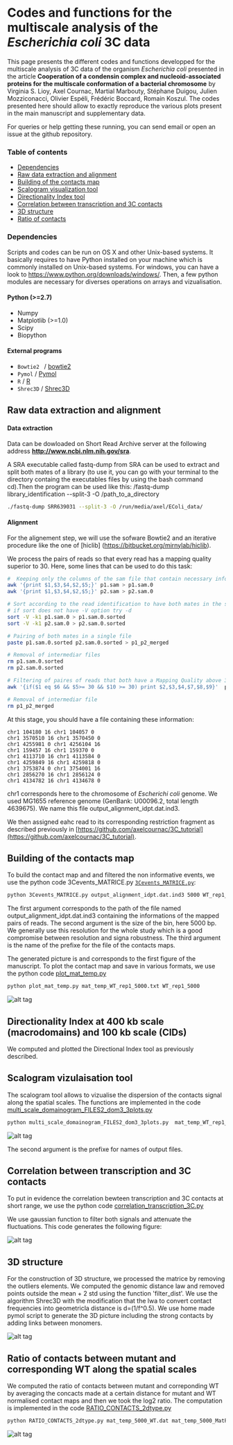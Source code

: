 # Codes and functions for the multiscale analysis of the *Escherichia coli* 3C data 
This page presents the different codes and functions developped for the multiscale analysis of 3C data of the organism *Escherichia coli* presented in the article **Cooperation of a condensin complex and nucleoid-associated proteins for the multiscale conformation of a bacterial chromosome** by Virginia S. Lioy, Axel Cournac, Martial Marbouty, Stéphane Duigou, Julien Mozziconacci, Olivier Espéli, Frédéric Boccard, Romain Koszul.
The codes presented here should allow to exactly reproduce the various plots present in the main manuscript and supplementary data. 


For queries or help getting these running, you can send email or open an issue at the github repository.

### Table of contents

* [Dependencies](https://github.com/axelcournac/EColi_analysis/blob/master/README.md#dependencies)
* [Raw data extraction and alignment](https://github.com/axelcournac/EColi_analysis/blob/master/README.md#raw-data-extraction-and-alignment)
* [Building of the contacts map](https://github.com/axelcournac/EColi_analysis/blob/master/README.md#building-of-the-contacts-map)
* [Scalogram visualization tool](https://github.com/axelcournac/EColi_analysis/blob/master/README.md#scalogram-vizulaisation-tool)
* [Directionality Index tool](https://github.com/axelcournac/EColi_analysis/blob/master/README.md#directionality-Index-at-400-kb-scale-(macrodomains)-and-100-kb-scale-(CIDs))
* [Correlation between transcription and 3C contacts](https://github.com/axelcournac/EColi_analysis/blob/master/README.md#correlation-between-transcription-and-3C-contacts)
* [3D structure](https://github.com/axelcournac/EColi_analysis/blob/master/README.md#3D-structure)
* [Ratio of contacts](https://github.com/axelcournac/EColi_analysis/blob/master/README.md#ratio-of-contacts-between-mutant-and-corresponding-WT-along-the-spatial-scales)


### Dependencies

Scripts and codes can be run on OS X and other Unix-based systems. It basically requires to have Python installed on your machine which is commonly installed on Unix-based systems. 
For windows, you can have a look to https://www.python.org/downloads/windows/. Then, a few python modules are necessary for diverses operations on arrays and vizualisation. 

#### Python (>=2.7)
* Numpy
* Matplotlib (>=1.0)
* Scipy
* Biopython

#### External programs

* `Bowtie2 ` / [bowtie2](http://bowtie-bio.sourceforge.net/bowtie2/index.shtml)
* `Pymol` / [Pymol](https://www.pymol.org/)
* `R` / [R](https://cran.r-project.org/)
* `Shrec3D` / [Shrec3D](https://sites.google.com/site/julienmozziconacci/)



## Raw data extraction and alignment
#### Data extraction
Data can be dowloaded on Short Read Archive server at the following address **http://www.ncbi.nlm.nih.gov/sra**.

A SRA executable called fastq-dump from SRA can be used to extract and split both mates of a library (to use it, you can go with your terminal to the directory containg the executables files by using the bash command cd).Then the program can be used like this:  /fastq-dump library_identification --split-3 -O /path_to_a_directory
 
```bash
./fastq-dump SRR639031 --split-3 -O /run/media/axel/EColi_data/
```

#### Alignment

For the alignement step, we will use the sofware Bowtie2 and an iterative procedure like the one of [hiclib] (https://bitbucket.org/mirnylab/hiclib). 

We process the pairs of reads so that every read has a mapping quality superior to 30. 
Here, some lines that can be used to do this task:

```bash
#  Keeping only the columns of the sam file that contain necessary information:
awk '{print $1,$3,$4,$2,$5;}' p1.sam > p1.sam.0
awk '{print $1,$3,$4,$2,$5;}' p2.sam > p2.sam.0

# Sort according to the read identification to have both mates in the same order
# if sort does not have -V option try -d
sort -V -k1 p1.sam.0 > p1.sam.0.sorted
sort -V -k1 p2.sam.0 > p2.sam.0.sorted

# Pairing of both mates in a single file
paste p1.sam.0.sorted p2.sam.0.sorted > p1_p2_merged

# Removal of intermediar files
rm p1.sam.0.sorted
rm p2.sam.0.sorted

# Filtering of paires of reads that both have a Mapping Quality above 30
awk '{if($1 eq $6 && $5>= 30 && $10 >= 30) print $2,$3,$4,$7,$8,$9}'  p1_p2_merged  > output_alignment_idpt.dat

# Removal of intermediar file
rm p1_p2_merged
```
At this stage, you should have a file containing these information:
```
chr1 104180 16 chr1 104057 0
chr1 3570510 16 chr1 3570450 0
chr1 4255981 0 chr1 4256104 16
chr1 159457 16 chr1 159370 0
chr1 4113710 16 chr1 4113584 0
chr1 4259849 16 chr1 4259818 0
chr1 3753874 0 chr1 3754001 16
chr1 2856270 16 chr1 2856124 0
chr1 4134782 16 chr1 4134678 0
```

chr1 corresponds here to the chromosome of *Escherichi coli* genome. We used  MG1655 reference genome (GenBank: U00096.2, total length 4639675). We name this file output_alignment_idpt.dat.ind3.

We then assigned eahc read to its corresponding restriction fragment as described previously in [https://github.com/axelcournac/3C_tutorial](https://github.com/axelcournac/3C_tutorial). 



## Building of the contacts map
To build the contact map and and filtered the non informative events, we use the python code 3Cevents_MATRICE.py [`3Cevents_MATRICE.py`](python_codes/3Cevents_MATRICE.py):
```bash
python 3Cevents_MATRICE.py output_alignment_idpt.dat.ind3 5000 WT_rep1_5kb
```
The first argument corresponds to the path of the file named output_alignment_idpt.dat.ind3 containing the informations of the mapped pairs of reads. 
The second argument is the size of the bin, here 5000 bp. We generally use this resolution for the whole study which is a good compromise between resolution and signa robustness.
The third argument is the name of the prefixe for the file of the contacts maps. 

The generated picture is and corresponds to the first figure of the manuscript. 
To plot the contact map and save in various formats, we use the python code [plot_mat_temp.py](python_codes/plot_mat_temp.py)
```bash
python plot_mat_temp.py mat_temp_WT_rep1_5000.txt WT_rep1_5000
```

![alt tag](https://github.com/axelcournac/EColi_analysis/blob/master/pictures/WT_rep1_5000_Natural.png)


## Directionality Index at 400 kb scale (macrodomains) and 100 kb scale (CIDs)

We computed and plotted the Directional Index tool as previously described. 

## Scalogram vizulaisation tool

The scalogram tool allows to vizualise the dispersion of the contacts signal along the spatial scales. The functions are implemented in the code [multi_scale_domainogram_FILES2_dom3_3plots.py](python_codes/multi_scale_domainogram_FILES2_dom3_3plots.py)

```bash
python multi_scale_domainogram_FILES2_dom3_3plots.py  mat_temp_WT_rep1_5000.txt WT_rep1_5000
```
![alt tag](https://github.com/axelcournac/EColi_analysis/blob/master/pictures/WT_rep1_5000_DOM.jpeg)

The second argument is the prefixe for names of output files.

## Correlation between transcription and 3C contacts
To put in evidence the correlation bewteen transcription and 3C contacts at short range, we use the python code [correlation_transcription_3C.py](python_codes/correlation_transcription_3C.py)

We use gaussian function to filter both signals and attenuate the fluctuations. 
This code generates the following figure:

![alt tag](https://github.com/axelcournac/EColi_analysis/blob/master/pictures/correlation_transcription_rna_olivier_3C.png)

## 3D structure
For the construction of 3D structure, we processed the matrice by removing the outliers elements. We computed the genomic distance law and removed points outside the mean + 2 std using the function 'filter_dist'.
We use the algorithm Shrec3D with the modification that the lwa to convert contact frequencies into geometricla distance is d=(1/f^0.5).
We use home made pymol script to generate the 3D picture including the strong contacts by adding links between monomers. 

![alt tag](https://github.com/axelcournac/EColi_analysis/blob/master/pictures/EColi_genome_local_constrain252.png)


## Ratio of contacts between mutant and corresponding WT along the spatial scales 
We computed the ratio of contacts between mutant and correponding WT by averaging the concacts made at a certain distance for mutant and WT normalised contact maps and then we took the log2 ratio. 
The computation is implemented in the code [RATIO_CONTACTS_2dtype.py](python_codes/RATIO_CONTACTS_2dtype.py)

```bash
python RATIO_CONTACTS_2dtype.py mat_temp_5000_WT.dat mat_temp_5000_MatP.dat MatP
```

![alt tag](https://github.com/axelcournac/EColi_analysis/blob/master/pictures/MatP_scalogram_RATIO_2D_GAUSSIAN_2_LOG_SEISMIC.png)

